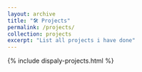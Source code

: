 ```yaml
---
layout: archive
title: "🛠️ Projects"
permalink: /projects/
collection: projects
excerpt: "List all projects i have done"
---
```


{% include dispaly-projects.html %}

